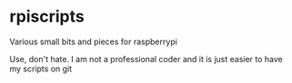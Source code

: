 # rpiscripts
Various small bits and pieces for raspberrypi

Use, don't hate. I am not a professional coder and it is just easier to have my scripts on git

